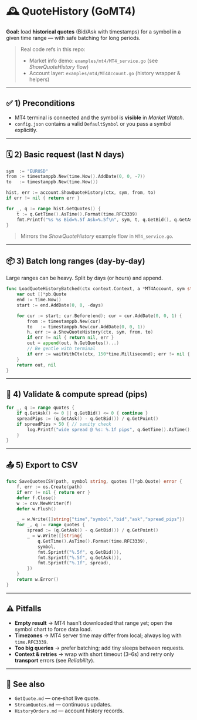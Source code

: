 # 🕰️ QuoteHistory (GoMT4)

**Goal:** load **historical quotes** (Bid/Ask with timestamps) for a symbol in a given time range — with safe batching for long periods.

> Real code refs in this repo:
>
> * Market info demo: `examples/mt4/MT4_service.go` (see *ShowQuoteHistory* flow)
> * Account layer: `examples/mt4/MT4Account.go` (history wrapper & helpers)

---

## ✅ 1) Preconditions

* MT4 terminal is connected and the symbol is **visible** in *Market Watch*.
* `config.json` contains a valid `DefaultSymbol` or you pass a symbol explicitly.

---

## 🗓️ 2) Basic request (last N days)

```go
sym  := "EURUSD"
from := timestamppb.New(time.Now().AddDate(0, 0, -7))
to   := timestamppb.New(time.Now())

hist, err := account.ShowQuoteHistory(ctx, sym, from, to)
if err != nil { return err }

for _, q := range hist.GetQuotes() {
    t := q.GetTime().AsTime().Format(time.RFC3339)
    fmt.Printf("%s %s Bid=%.5f Ask=%.5f\n", sym, t, q.GetBid(), q.GetAsk())
}
```

> Mirrors the *ShowQuoteHistory* example flow in `MT4_service.go`.

---

## 📦 3) Batch long ranges (day-by-day)

Large ranges can be heavy. Split by days (or hours) and append.

```go
func LoadQuoteHistoryBatched(ctx context.Context, a *MT4Account, sym string, days int) ([]*pb.Quote, error) {
    var out []*pb.Quote
    end := time.Now()
    start := end.AddDate(0, 0, -days)

    for cur := start; cur.Before(end); cur = cur.AddDate(0, 0, 1) {
        from := timestamppb.New(cur)
        to   := timestamppb.New(cur.AddDate(0, 0, 1))
        h, err := a.ShowQuoteHistory(ctx, sym, from, to)
        if err != nil { return nil, err }
        out = append(out, h.GetQuotes()...)
        // Be gentle with terminal
        if err := waitWithCtx(ctx, 150*time.Millisecond); err != nil { return nil, err }
    }
    return out, nil
}
```

---

## 🧪 4) Validate & compute spread (pips)

```go
for _, q := range quotes {
    if q.GetAsk() <= 0 || q.GetBid() <= 0 { continue }
    spreadPips := (q.GetAsk() - q.GetBid()) / q.GetPoint()
    if spreadPips > 50 { // sanity check
        log.Printf("wide spread @ %s: %.1f pips", q.GetTime().AsTime(), spreadPips)
    }
}
```

---

## 📤 5) Export to CSV

```go
func SaveQuotesCSV(path, symbol string, quotes []*pb.Quote) error {
    f, err := os.Create(path)
    if err != nil { return err }
    defer f.Close()
    w := csv.NewWriter(f)
    defer w.Flush()

    _ = w.Write([]string{"time","symbol","bid","ask","spread_pips"})
    for _, q := range quotes {
        spread := (q.GetAsk() - q.GetBid()) / q.GetPoint()
        _ = w.Write([]string{
            q.GetTime().AsTime().Format(time.RFC3339),
            symbol,
            fmt.Sprintf("%.5f", q.GetBid()),
            fmt.Sprintf("%.5f", q.GetAsk()),
            fmt.Sprintf("%.1f", spread),
        })
    }
    return w.Error()
}
```

---

## ⚠️ Pitfalls

* **Empty result** → MT4 hasn’t downloaded that range yet; open the symbol chart to force data load.
* **Timezones** → MT4 server time may differ from local; always log with `time.RFC3339`.
* **Too big queries** → prefer batching; add tiny sleeps between requests.
* **Context & retries** → wrap with short timeout (3–6s) and retry only **transport** errors (see *Reliability*).

---

## 🔗 See also

* `GetQuote.md` — one‑shot live quote.
* `StreamQuotes.md` — continuous updates.
* `HistoryOrders.md` — account history records.
